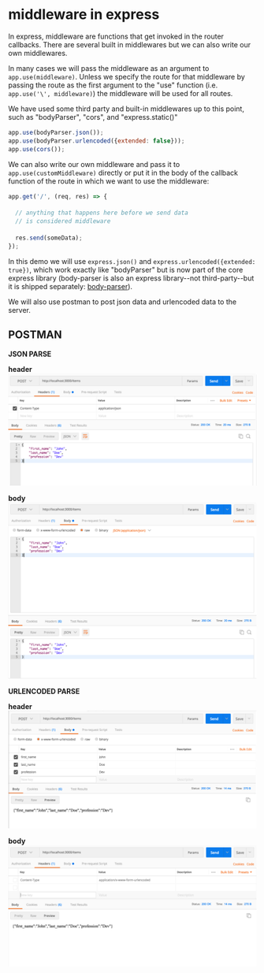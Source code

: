 # middleware in express

In express, middleware are functions that get invoked in the router callbacks. There are several built in middlewares but we can also write our own middlewares.

In many cases we will pass the middleware as an argument to `app.use(middleware)`. Unless we specify the route for that middleware by passing the route as the first argument to the "use" function (i.e. `app.use('\', middleware)`) the middleware will be used for all routes. 

We have used some third party and built-in middlewares up to this point, such as "bodyParser", "cors", and "express.static()"

```javascript
app.use(bodyParser.json());
app.use(bodyParser.urlencoded({extended: false}));
app.use(cors());
```

We can also write our own middleware and pass it to `app.use(customMiddleware)` directly or put it in the body of the callback function of the route in which we want to use the middleware:

```javascript
app.get('/', (req, res) => {
  
  // anything that happens here before we send data
  // is considered middleware

  res.send(someData);
});
``` 

In this demo we will use `express.json()` and `express.urlencoded({extended: true})`, which work exactly like "bodyParser" but is now part of the core express library (body-parser is also an express library--not third-party--but it is shipped separately: [body-parser](https://expressjs.com/en/resources/middleware/body-parser.html)).

We will also use postman to post json data and urlencoded data to the server.

## POSTMAN

__JSON PARSE__

__header__
![postman json header](img/json-header.png)

__body__
![postman json header](img/json-body.png)


__URLENCODED PARSE__

__header__
![postman json header](img/urlencoded-header.png)

__body__
![postman json header](img/urlencoded-body.png)




